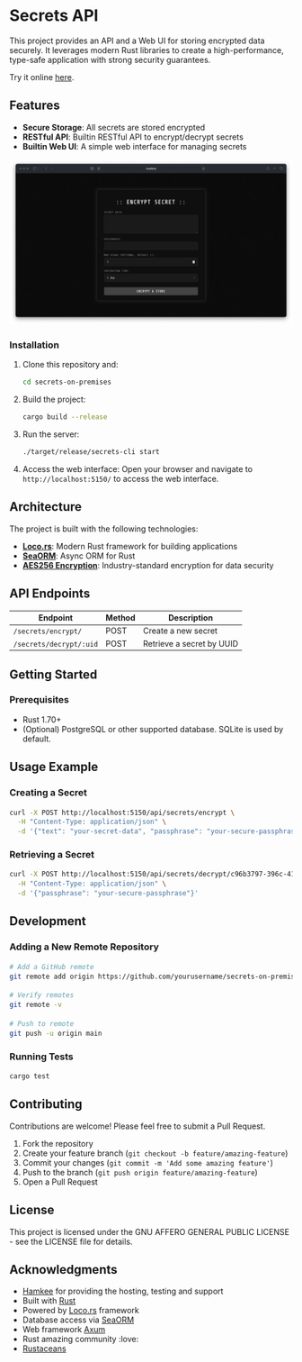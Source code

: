 # Secrets API

This project provides an API and a Web UI for storing encrypted data securely. It leverages modern Rust libraries to create a high-performance, type-safe application with strong security guarantees.

Try it online [here](https://one.hamkee.net/).

## Features

- **Secure Storage**: All secrets are stored encrypted
- **RESTful API**: Builtin RESTful API to encrypt/decrypt secrets
- **Builtin Web UI**: A simple web interface for managing secrets

![Encryption interface screenshot](screenshots/encrypt.png)

### Installation

1. Clone this repository and:
   ```bash
   cd secrets-on-premises
   ```

2. Build the project:
   ```bash
   cargo build --release
   ```

3. Run the server:
   ```bash
   ./target/release/secrets-cli start
   ```

4. Access the web interface:
   Open your browser and navigate to `http://localhost:5150/` to access the web interface.


## Architecture

The project is built with the following technologies:

- **[Loco.rs](https://loco.rs/)**: Modern Rust framework for building applications
- **[SeaORM](https://www.sea-ql.org/SeaORM/)**: Async ORM for Rust
- **[AES256 Encryption](https://en.wikipedia.org/wiki/Advanced_Encryption_Standard)**: Industry-standard encryption for data security


## API Endpoints

| Endpoint | Method | Description |
|----------|--------|-------------|
| `/secrets/encrypt/` | POST | Create a new secret |
| `/secrets/decrypt/:uid` | POST | Retrieve a secret by UUID |

## Getting Started

### Prerequisites

- Rust 1.70+
- (Optional) PostgreSQL or other supported database. SQLite is used by default.

## Usage Example

### Creating a Secret

```bash
curl -X POST http://localhost:5150/api/secrets/encrypt \
  -H "Content-Type: application/json" \
  -d '{"text": "your-secret-data", "passphrase": "your-secure-passphrase"}'
```

### Retrieving a Secret

```bash
curl -X POST http://localhost:5150/api/secrets/decrypt/c96b3797-396c-41b2-8266-2cce52effaaf \
  -H "Content-Type: application/json" \
  -d '{"passphrase": "your-secure-passphrase"}'
```

## Development

### Adding a New Remote Repository

```bash
# Add a GitHub remote
git remote add origin https://github.com/yourusername/secrets-on-premises.git

# Verify remotes
git remote -v

# Push to remote
git push -u origin main
```

### Running Tests

```bash
cargo test
```

## Contributing

Contributions are welcome! Please feel free to submit a Pull Request.

1. Fork the repository
2. Create your feature branch (`git checkout -b feature/amazing-feature`)
3. Commit your changes (`git commit -m 'Add some amazing feature'`)
4. Push to the branch (`git push origin feature/amazing-feature`)
5. Open a Pull Request

## License

This project is licensed under the GNU AFFERO GENERAL PUBLIC LICENSE - see the LICENSE file for details.

## Acknowledgments

- [Hamkee](https://hamkee.net/) for providing the hosting, testing and support
- Built with [Rust](https://www.rust-lang.org/)
- Powered by [Loco.rs](https://loco.rs/) framework
- Database access via [SeaORM](https://www.sea-ql.org/SeaORM/)
- Web framework [Axum](https://github.com/tokio-rs/axum)
- Rust amazing community :love:
- [Rustaceans](https://www.rust-lang.org/community)
